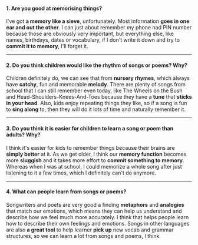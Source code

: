 #### 1. Are you good at memorising things?
I've got **a memory like a sieve**, unfortunately. Most information **goes in one ear and out the other**. I can just about remember my phone nad PIN number because those are obviously very important, but everything else, like names, birthdays, dates or vocabulary, if I don't write it down and try to **commit it to memory**, I'll forget it.

---
#### 2. Do you think children would like the rhythm of songs or poems? Why?
Children definitely do, we can see that from **nursery rhymes**, which always have **catchy**, fun and memorable **melody**. There are plenty of songs from school that I can still remember even today, like The Wheels on the Bush and Head-Shoulders-Knees-And-Toes because they have a **tune** that **sticks in your head**. Also, kids enjoy repeating things they like, so if a song is fun to **sing along** to, then they will do it lots of time and naturally remember it.

---
#### 3. Do you think it is easier for children to learn a song or poem than adults? Why?
I think it's easier for kids to remember things because their brains are **simply better** at it. As we get older, I think our **memory function** becomes more **sluggish** and it takes more effort to **commit something to memory**. Whereas when I was at school, I could memorize a whole song after just listening to it a few times, which I definitely can't do anymore.

---
#### 4. What can people learn from songs or poems?
Songwriters and poets are very good a finding **metaphors** and **analogies** that match our emotions, which means they can help us understand and describe how we feel much more accurately. I think that helps people learn how to describe their own feelings and emotions. Songs in other languages are also **a great tool** to help learner **pick up** new vocab and grammar structures, so we can learn a lot from songs and poems, I think.
